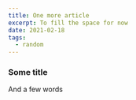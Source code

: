 ```yaml
---
title: One more article
excerpt: To fill the space for now
date: 2021-02-18
tags:
  - random
---
```


### Some title

And a few words
